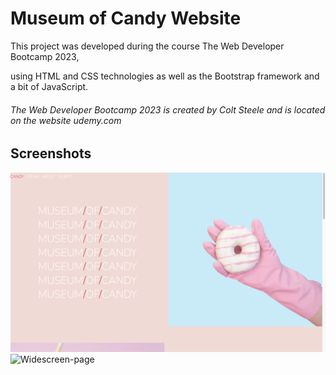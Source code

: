 # Museum of Candy Website

This project was developed during the course The Web Developer Bootcamp 2023, 

using HTML and CSS technologies as well as the Bootstrap framework and a bit of JavaScript.

###### The Web Developer Bootcamp 2023 is created by Colt Steele and is located on the website udemy.com

## Screenshots

![Widescreen-top](/imgs/Widescreen.png)
![Widescreen-page](/imgs/Widescreen-scrolled.png)
